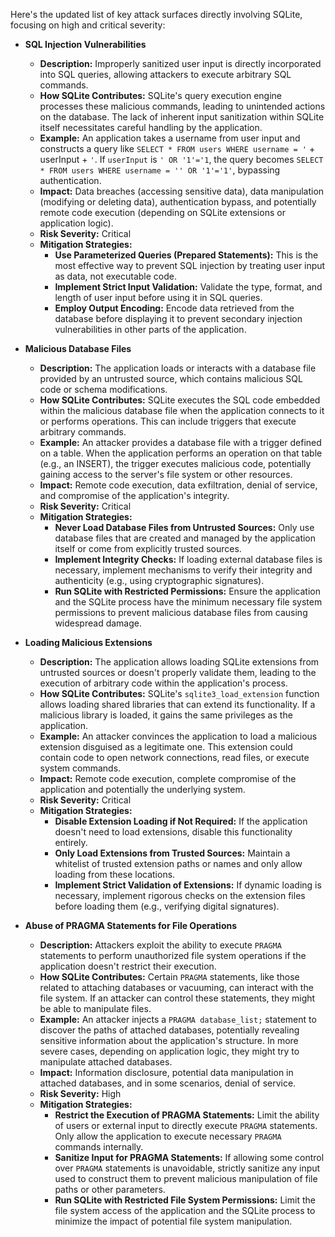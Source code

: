Here's the updated list of key attack surfaces directly involving SQLite, focusing on high and critical severity:

*   **SQL Injection Vulnerabilities**
    *   **Description:** Improperly sanitized user input is directly incorporated into SQL queries, allowing attackers to execute arbitrary SQL commands.
    *   **How SQLite Contributes:** SQLite's query execution engine processes these malicious commands, leading to unintended actions on the database. The lack of inherent input sanitization within SQLite itself necessitates careful handling by the application.
    *   **Example:** An application takes a username from user input and constructs a query like `SELECT * FROM users WHERE username = '` + userInput + `'`. If `userInput` is `' OR '1'='1`, the query becomes `SELECT * FROM users WHERE username = '' OR '1'='1'`, bypassing authentication.
    *   **Impact:** Data breaches (accessing sensitive data), data manipulation (modifying or deleting data), authentication bypass, and potentially remote code execution (depending on SQLite extensions or application logic).
    *   **Risk Severity:** Critical
    *   **Mitigation Strategies:**
        *   **Use Parameterized Queries (Prepared Statements):** This is the most effective way to prevent SQL injection by treating user input as data, not executable code.
        *   **Implement Strict Input Validation:** Validate the type, format, and length of user input before using it in SQL queries.
        *   **Employ Output Encoding:** Encode data retrieved from the database before displaying it to prevent secondary injection vulnerabilities in other parts of the application.

*   **Malicious Database Files**
    *   **Description:** The application loads or interacts with a database file provided by an untrusted source, which contains malicious SQL code or schema modifications.
    *   **How SQLite Contributes:** SQLite executes the SQL code embedded within the malicious database file when the application connects to it or performs operations. This can include triggers that execute arbitrary commands.
    *   **Example:** An attacker provides a database file with a trigger defined on a table. When the application performs an operation on that table (e.g., an INSERT), the trigger executes malicious code, potentially gaining access to the server's file system or other resources.
    *   **Impact:** Remote code execution, data exfiltration, denial of service, and compromise of the application's integrity.
    *   **Risk Severity:** Critical
    *   **Mitigation Strategies:**
        *   **Never Load Database Files from Untrusted Sources:** Only use database files that are created and managed by the application itself or come from explicitly trusted sources.
        *   **Implement Integrity Checks:** If loading external database files is necessary, implement mechanisms to verify their integrity and authenticity (e.g., using cryptographic signatures).
        *   **Run SQLite with Restricted Permissions:** Ensure the application and the SQLite process have the minimum necessary file system permissions to prevent malicious database files from causing widespread damage.

*   **Loading Malicious Extensions**
    *   **Description:** The application allows loading SQLite extensions from untrusted sources or doesn't properly validate them, leading to the execution of arbitrary code within the application's process.
    *   **How SQLite Contributes:** SQLite's `sqlite3_load_extension` function allows loading shared libraries that can extend its functionality. If a malicious library is loaded, it gains the same privileges as the application.
    *   **Example:** An attacker convinces the application to load a malicious extension disguised as a legitimate one. This extension could contain code to open network connections, read files, or execute system commands.
    *   **Impact:** Remote code execution, complete compromise of the application and potentially the underlying system.
    *   **Risk Severity:** Critical
    *   **Mitigation Strategies:**
        *   **Disable Extension Loading if Not Required:** If the application doesn't need to load extensions, disable this functionality entirely.
        *   **Only Load Extensions from Trusted Sources:**  Maintain a whitelist of trusted extension paths or names and only allow loading from these locations.
        *   **Implement Strict Validation of Extensions:** If dynamic loading is necessary, implement rigorous checks on the extension files before loading them (e.g., verifying digital signatures).

*   **Abuse of PRAGMA Statements for File Operations**
    *   **Description:** Attackers exploit the ability to execute `PRAGMA` statements to perform unauthorized file system operations if the application doesn't restrict their execution.
    *   **How SQLite Contributes:** Certain `PRAGMA` statements, like those related to attaching databases or vacuuming, can interact with the file system. If an attacker can control these statements, they might be able to manipulate files.
    *   **Example:** An attacker injects a `PRAGMA database_list;` statement to discover the paths of attached databases, potentially revealing sensitive information about the application's structure. In more severe cases, depending on application logic, they might try to manipulate attached databases.
    *   **Impact:** Information disclosure, potential data manipulation in attached databases, and in some scenarios, denial of service.
    *   **Risk Severity:** High
    *   **Mitigation Strategies:**
        *   **Restrict the Execution of PRAGMA Statements:**  Limit the ability of users or external input to directly execute `PRAGMA` statements. Only allow the application to execute necessary `PRAGMA` commands internally.
        *   **Sanitize Input for PRAGMA Statements:** If allowing some control over `PRAGMA` statements is unavoidable, strictly sanitize any input used to construct them to prevent malicious manipulation of file paths or other parameters.
        *   **Run SQLite with Restricted File System Permissions:** Limit the file system access of the application and the SQLite process to minimize the impact of potential file system manipulation.